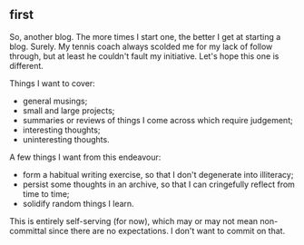 ## first 

So, another blog. The more times I start one, the better I get at starting a blog. Surely. 
My tennis coach always scolded me for my lack of follow through, but at least he couldn't fault my initiative. 
Let's hope this one is different. 

Things I want to cover: 
- general musings; 
- small and large projects; 
- summaries or reviews of things I come across which require judgement;
- interesting thoughts; 
- uninteresting thoughts.

A few things I want from this endeavour: 
- form a habitual writing exercise, so that I don't degenerate into illiteracy; 
- persist some thoughts in an archive, so that I can cringefully reflect from time to time; 
- solidify random things I learn.

This is entirely self-serving (for now), which may or may not mean non-committal since there are no expectations. 
I don't want to commit on that. 

